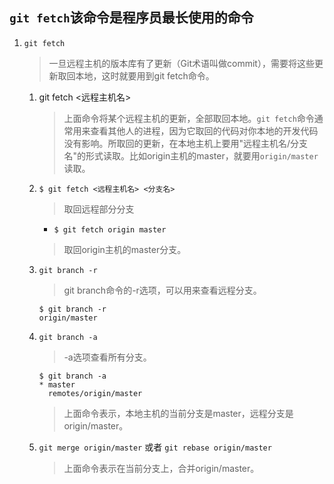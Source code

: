 ## `git fetch`该命令是程序员最长使用的命令
1. `git fetch`
    > 一旦远程主机的版本库有了更新（Git术语叫做commit），需要将这些更新取回本地，这时就要用到git fetch命令。
    1.  git fetch <远程主机名>
        > 上面命令将某个远程主机的更新，全部取回本地。`git fetch`命令通常用来查看其他人的进程，因为它取回的代码对你本地的开发代码没有影响。所取回的更新，在本地主机上要用"远程主机名/分支名"的形式读取。比如origin主机的master，就要用`origin/master`读取。
    1. `$ git fetch <远程主机名> <分支名>`
        > 取回远程部分分支
        - `$ git fetch origin master`
        > 取回origin主机的master分支。
    1. `git branch -r`
        > git branch命令的-r选项，可以用来查看远程分支。
        ```
        $ git branch -r
        origin/master
        ```
    1. `git branch -a`
        > -a选项查看所有分支。
        ```
        $ git branch -a
        * master
          remotes/origin/master
        ```
        > 上面命令表示，本地主机的当前分支是master，远程分支是origin/master。
    1. `git merge origin/master` 或者 `git rebase origin/master`
        > 上面命令表示在当前分支上，合并origin/master。


